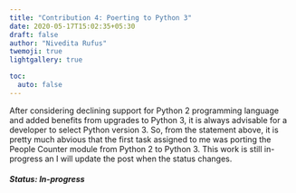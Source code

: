 ```yaml
---
title: "Contribution 4: Poerting to Python 3"
date: 2020-05-17T15:02:35+05:30
draft: false
author: "Nivedita Rufus"
twemoji: true
lightgallery: true

toc:
  auto: false
---
```



After considering declining support for Python 2 programming language and added benefits from upgrades to Python 3, it is always advisable for a developer to select Python version 3. So, from the statement above, it is pretty much abvious that the first task assigned to me was porting the People Counter module from Python 2 to Python 3.
This work is still in-progress an I will update the post when the status changes.

##### Status: In-progress
